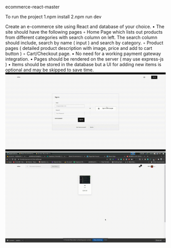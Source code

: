 ecommerce-react-master

To run the project 1.npm install 2.npm run dev

Create an e-commerce site using React and database of your choice.
    • The site should have the following pages
        ◦ Home Page which lists out products from different categories with search column on left. The search column should include, search by name ( input ) and search by category.
        ◦ Product pages ( detailed product description with image, price and add to cart button )
        ◦ Cart/Checkout page.
    • No need for a working payment gateway integration.
    • Pages should be rendered on the server ( may use express-js )
    • Items should be stored in the database but a UI for adding new items is optional and may be skipped to save time.
    ![](screen-recorder-tue-jun-23-2020-10-18-05.gif)
    ![](screen-recorder-tue-jun-23-2020-10-18-55.gif)
